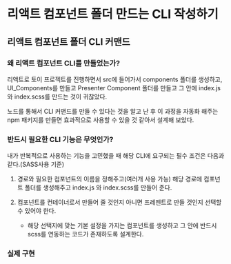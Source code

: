 # 리액트 컴포넌트 폴더 만드는 CLI 작성하기

## 리액트 컴포넌트 폴더 CLI 커맨드

### 왜 리액트 컴포넌트 CLI를 만들었는가? 

 리액트로 토이 프로젝트를 진행하면서 src에 들어가서 components 폴더를 생성하고, UI\_Components를 만들고 Presenter Component 폴더를 만들고 그 안에 index.js 와 index.scss를 만드는 것이 귀찮았다. 

노드를 통해서 CLI 커맨드를 만들 수 있다는 것을 알고 난 후 이 과정을 자동화 해주는 npm 패키지를 만들면 효과적으로 사용할 수 있을 것 같아서 설계해 보았다.

### 반드시 필요한 CLI 기능은 무엇인가?

 내가 반복적으로 사용하는 기능을 고민했을 때 해당 CLI에 요구되는 필수 조건은 다음과 같다.\(SASS사용 기준\) 

1. 경로와 필요한 컴포넌트의 이름을 정해주고\(여러개 사용 가능\) 해당 경로에 컴포넌트 폴더를 생성해주고 index.js 와 index.scss를 만들어 준다.
2. 컴포넌트를 컨테이너로서 만들어 줄 것인지 아니면 프레젠트로 만들 것인지 선택할 수 있어야 한다.

   * 해당 선택지에 맞는 기본 설정을 가지는 컴포넌트를 생성하고 그 안에 반드시 scss를 연동하는 코드가 존재하도록 설계한다.

### 실제 구현 

